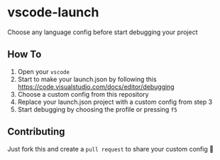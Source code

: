 # vscode-launch
Choose any language config before start debugging your project

## How To
1. Open your `vscode`
2. Start to make your launch.json by following this https://code.visualstudio.com/docs/editor/debugging
3. Choose a custom config from this repository
4. Replace your launch.json project with a custom config from step 3
5. Start debugging by choosing the profile or pressing `f5`

## Contributing
Just fork this and create a `pull request` to share your custom config 🚀
